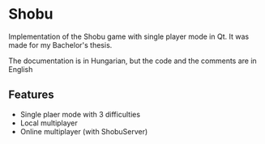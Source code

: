 # Shobu

Implementation of the Shobu game with single player mode in Qt.
It was made for my Bachelor's thesis.

The documentation is in Hungarian, but the code and the comments are in English

## Features

- Single plaer mode with 3 difficulties
- Local multiplayer
- Online multiplayer (with ShobuServer)
